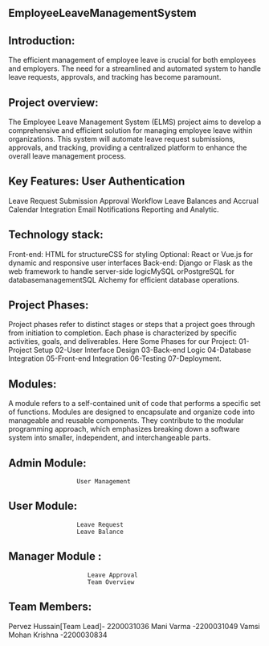 ## EmployeeLeaveManagementSystem
## Introduction:
  The efficient management of employee leave is crucial for both employees and employers. The need for a streamlined and automated system to handle leave requests, approvals, and 
              tracking has become paramount.
## Project overview: 
  The Employee Leave Management System (ELMS) project aims to develop a comprehensive and efficient solution for managing employee leave within organizations. This system will 
              automate leave request submissions, approvals, and tracking, providing a centralized platform to enhance the overall leave management process.
## Key Features: User Authentication
  Leave Request Submission 
Approval Workflow
              Leave Balances and Accrual 
              Calendar Integration
              Email Notifications 
              Reporting and Analytic.
## Technology stack: 
 Front-end:
                              HTML for structureCSS for styling
                   Optional: 
                               React or Vue.js for dynamic and responsive user interfaces
                   Back-end:
                             Django or Flask as the web framework to handle server-side logicMySQL orPostgreSQL for databasemanagementSQL Alchemy for efficient database operations.
## Project Phases: 
  Project phases refer to distinct stages or steps that a project goes through from initiation to completion. Each phase is characterized by specific activities, goals, and deliverables.
                Here Some Phases for our Project:
                                                  01- Project Setup
                                                  02-User Interface Design
                                                  03-Back-end Logic
                                                  04-Database Integration
                                                  05-Front-end Integration 
                                                  06-Testing
                                                  07-Deployment.
## Modules:
A module refers to a self-contained unit of code that performs a specific set of functions. Modules are designed to encapsulate and organize code into manageable and reusable components. 
 They contribute to the modular programming approach, which emphasizes breaking down a software system into smaller, independent, and interchangeable parts.
## Admin Module:
                       User Management
## User Module: 
                       Leave Request 
                       Leave Balance
## Manager Module :
                          Leave Approval 
                          Team Overview
## Team Members: 
Pervez Hussain[Team Lead]- 2200031036
              Mani Varma                -2200031049
              Vamsi Mohan Krishna        -2200030834

